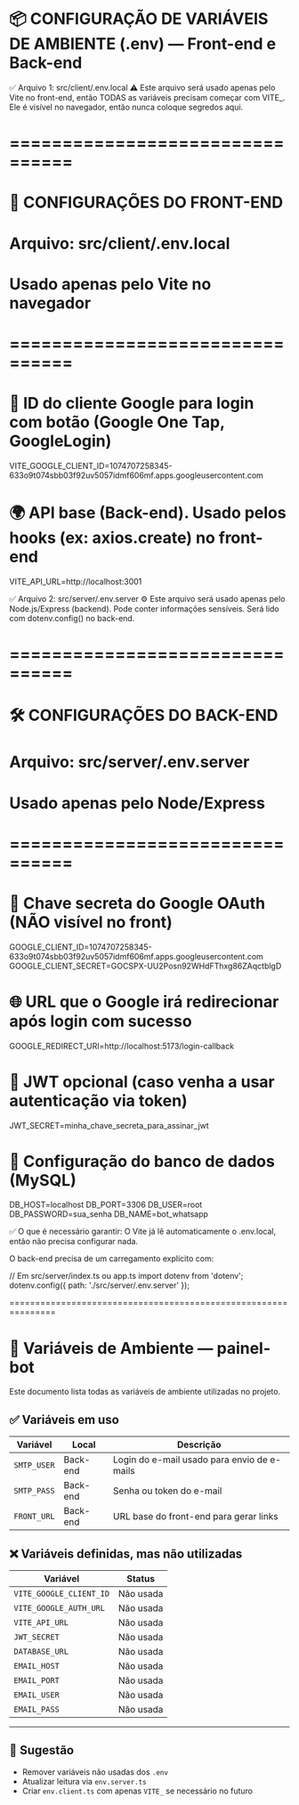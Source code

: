 # 📦 CONFIGURAÇÃO DE VARIÁVEIS DE AMBIENTE (.env) — Front-end e Back-end

✅ Arquivo 1: src/client/.env.local
⚠️ Este arquivo será usado apenas pelo Vite no front-end, então TODAS as variáveis precisam começar com VITE_. Ele é visível no navegador, então nunca coloque segredos aqui.

# ================================
# 🔐 CONFIGURAÇÕES DO FRONT-END
# Arquivo: src/client/.env.local
# Usado apenas pelo Vite no navegador
# ================================

# 🧠 ID do cliente Google para login com botão (Google One Tap, GoogleLogin)
VITE_GOOGLE_CLIENT_ID=1074707258345-633o9t074sbb03f92uv5057idmf606mf.apps.googleusercontent.com

# 🌍 API base (Back-end). Usado pelos hooks (ex: axios.create) no front-end
VITE_API_URL=http://localhost:3001


✅ Arquivo 2: src/server/.env.server
⚙️ Este arquivo será usado apenas pelo Node.js/Express (backend). Pode conter informações sensíveis. Será lido com dotenv.config() no back-end.

# ================================
# 🛠️ CONFIGURAÇÕES DO BACK-END
# Arquivo: src/server/.env.server
# Usado apenas pelo Node/Express
# ================================

# 🔐 Chave secreta do Google OAuth (NÃO visível no front)
GOOGLE_CLIENT_ID=1074707258345-633o9t074sbb03f92uv5057idmf606mf.apps.googleusercontent.com
GOOGLE_CLIENT_SECRET=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

# 🌐 URL que o Google irá redirecionar após login com sucesso
GOOGLE_REDIRECT_URI=http://localhost:5173/login-callback

# 🧩 JWT opcional (caso venha a usar autenticação via token)
JWT_SECRET=minha_chave_secreta_para_assinar_jwt

# 🧵 Configuração do banco de dados (MySQL)
DB_HOST=localhost
DB_PORT=3306
DB_USER=root
DB_PASSWORD=sua_senha
DB_NAME=bot_whatsapp

✅ O que é necessário garantir:
O Vite já lê automaticamente o .env.local, então não precisa configurar nada.

O back-end precisa de um carregamento explícito com:

// Em src/server/index.ts ou app.ts
import dotenv from 'dotenv';
dotenv.config({ path: './src/server/.env.server' });


===============================================================

# 📄 Variáveis de Ambiente — painel-bot

Este documento lista todas as variáveis de ambiente utilizadas no projeto.

## ✅ Variáveis em uso

| Variável        | Local     | Descrição                                      |
|----------------|-----------|-----------------------------------------------|
| `SMTP_USER`    | Back-end  | Login do e-mail usado para envio de e-mails   |
| `SMTP_PASS`    | Back-end  | Senha ou token do e-mail                      |
| `FRONT_URL`    | Back-end  | URL base do front-end para gerar links        |

## ❌ Variáveis definidas, mas não utilizadas

| Variável                  | Status     |
|---------------------------|------------|
| `VITE_GOOGLE_CLIENT_ID`   | Não usada  |
| `VITE_GOOGLE_AUTH_URL`    | Não usada  |
| `VITE_API_URL`            | Não usada  |
| `JWT_SECRET`              | Não usada  |
| `DATABASE_URL`            | Não usada  |
| `EMAIL_HOST`              | Não usada  |
| `EMAIL_PORT`              | Não usada  |
| `EMAIL_USER`              | Não usada  |
| `EMAIL_PASS`              | Não usada  |

---

## 🧼 Sugestão

- Remover variáveis não usadas dos `.env`
- Atualizar leitura via `env.server.ts`
- Criar `env.client.ts` com apenas `VITE_` se necessário no futuro
